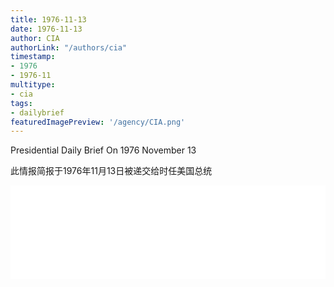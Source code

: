 ```yaml
---
title: 1976-11-13
date: 1976-11-13
author: CIA 
authorLink: "/authors/cia"
timestamp: 
- 1976
- 1976-11
multitype: 
- cia
tags: 
- dailybrief
featuredImagePreview: '/agency/CIA.png'
---
```



Presidential Daily Brief On 1976 November 13

此情报简报于1976年11月13日被递交给时任美国总统

<!--more-->





<div id="over" style="width:100%; overflow:hidden"> <iframe id="sFrame" name="sFrame" frameborder="no" border="0"  allowfullscreen marginwidth="0" scrolling="no" src = " /CIA/1976-11-13.html "  style = " position:absulute; width: 806px; top: 300;" > </iframe> </div>
